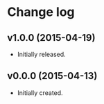 # Change log

## v1.0.0 (2015-04-19)

-   Initially released.

## v0.0.0 (2015-04-13)

-   Initially created.
